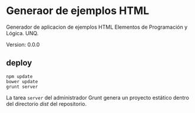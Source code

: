 # Generaor de ejemplos HTML

Generador de aplicacion de ejemplos HTML
Elementos de Programación y Lógica. UNQ.

Version: 0.0.0

## deploy

```
npm update
bower update
grunt server
```

La tarea `server` del administrador Grunt genera un proyecto estático 
dentro del directorio *dist* del repositorio.